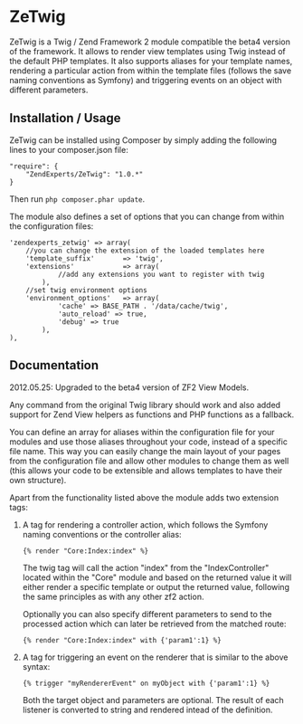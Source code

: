 ZeTwig
====

ZeTwig is a Twig / Zend Framework 2 module compatible the beta4 version of the framework.
It allows to render view templates using Twig instead of the default PHP templates.
It also supports aliases for your template names, rendering a particular action from 
within the template files (follows the save naming conventions as Symfony) and 
triggering events on an object with different parameters.

Installation / Usage
--------------------

ZeTwig can be installed using Composer by simply adding the following lines to your composer.json file:

    "require": {
        "ZendExperts/ZeTwig": "1.0.*"
    }
    
Then run `php composer.phar update`.

The module also defines a set of options that you can change from within the configuration files:

    'zendexperts_zetwig' => array(
        //you can change the extension of the loaded templates here
        'template_suffix'       => 'twig',
        'extensions'            => array(
                //add any extensions you want to register with twig
            ),
        //set twig environment options
        'environment_options'   => array(
                'cache' => BASE_PATH . '/data/cache/twig',
                'auto_reload' => true,
                'debug' => true
            ),
    ),
    
Documentation
-------------

2012.05.25: Upgraded to the beta4 version of ZF2 View Models.

Any command from the original Twig library should work and also added support for
Zend View helpers as functions and PHP functions as a fallback.

You can define an array for aliases within the configuration file for your modules and
use those aliases throughout your code, instead of a specific file name. This way you
can easily change the main layout of your pages from the configuration file and allow
other modules to change them as well (this allows your code to be extensible and allows
templates to have their own structure).

Apart from the functionality listed above the module adds two extension tags:

1. A tag for rendering a controller action, which follows the Symfony naming conventions
   	or the controller alias:

    ```
   	{% render "Core:Index:index" %}
   	```

    The twig tag will call the action "index" from the "IndexController" located within the "Core"
    module and based on the returned value it will either render a specific template or output the
    returned value, following the same principles as with any other zf2 action.

    Optionally you can also specify different parameters to send to the processed action which can
    later be retrieved from the matched route:

    ```
	{% render "Core:Index:index" with {'param1':1} %}
	```

2. A tag for triggering an event on the renderer that is similar to the above syntax:

	```
	{% trigger "myRendererEvent" on myObject with {'param1':1} %}
	```
	
	Both the target object and parameters are optional. The result of each listener is 
converted to string and rendered intead of the definition.